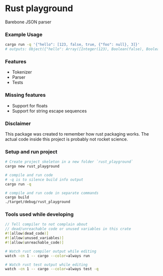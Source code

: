 
# Rust playground

Barebone JSON parser

### Example Usage

```sh
cargo run -q '{"hello": [123, false, true, {"foo": null}, 3]}'
# outputs: Object({"hello": Array([Integer(123), Boolean(false), Boolean(true), Object({"foo": Null}), Integer(3)])})
```

### Features
* Tokenizer
* Parser
* Tests

### Missing features
* Support for floats
* Support for string escape sequences

### Disclaimer

This package was created to remember how rust packaging works.
The actual code inside this project is probably not rocket science.

### Setup and run project

```sh
# Create project skeleton in a new folder `rust_playground`
cargo new rust_playground

# compile and run code
# -q is to silence build info output
cargo run -q

# compile and run code in separate commands
cargo build
./target/debug/rust_playground
```

### Tools used while developing

```rs
// Tell compiler to not complain about
// dead/unreachable code or unused variables in this crate
#![allow(dead_code)]
#![allow(unused_variables)]
#![allow(unreachable_code)]
```

```sh
# Watch rust compiler output while editing
watch -cn 1 -- cargo --color=always run

# Watch rust test output while editing
watch -cn 1 -- cargo --color=always test -q
```
